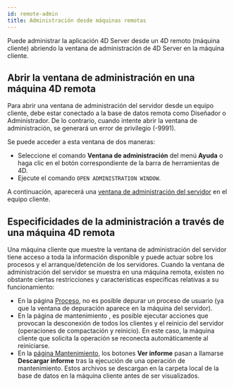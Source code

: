```yaml
---
id: remote-admin
title: Administración desde máquinas remotas
---
```


Puede administrar la aplicación 4D Server desde un 4D remoto (máquina cliente) abriendo la ventana de administración de 4D Server en la máquina cliente.

## Abrir la ventana de administración en una máquina 4D remota

Para abrir una ventana de administración del servidor desde un equipo cliente, debe estar conectado a la base de datos remota como Diseñador o Administrador. De lo contrario, cuando intente abrir la ventana de administración, se generará un error de privilegio (-9991).

Se puede acceder a esta ventana de dos maneras:

- Seleccione el comando **Ventana de administración** del menú **Ayuda** o haga clic en el botón correspondiente de la barra de herramientas de 4D.
- Ejecute el comando `OPEN ADMINISTRATION WINDOW`.

A continuación, aparecerá una [ventana de administración del servidor](monitor.md) en el equipo cliente.


## Especificidades de la administración a través de una máquina 4D remota

Una máquina cliente que muestre la ventana de administración del servidor tiene acceso a toda la información disponible y puede actuar sobre los procesos y el arranque/detención de los servidores. Cuando la ventana de administración del servidor se muestra en una máquina remota, existen no obstante ciertas restricciones y características específicas relativas a su funcionamiento:

- En la página [Proceso](processes.md), no es posible depurar un proceso de usuario (ya que la ventana de depuración aparece en la máquina del servidor).
- En la página de mantenimiento [](maintenance.md), es posible ejecutar acciones que provocan la desconexión de todos los clientes y el reinicio del servidor (operaciones de compactación y reinicio). En este caso, la máquina cliente que solicita la operación se reconecta automáticamente al reiniciarse.
- En la [página Mantenimiento](maintenance.md), los botones **Ver informe** pasan a llamarse **Descargar informe** tras la ejecución de una operación de mantenimiento. Estos archivos se descargan en la carpeta local de la base de datos en la máquina cliente antes de ser visualizados.